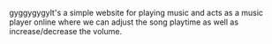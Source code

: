 gyggygygyIt's a simple website for playing music and acts as a music player online where we can adjust the song playtime as well as increase/decrease the volume.
